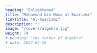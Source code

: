 ```yaml
---
heading: "Enlightened"
title: "Mohammad bin Musa al-Kwarizmi"
linkTitle: "Al-Kwarizmi"
description: ""
image: "/covers/algebra.jpg"
weight: 74
# heading: "the father of Algebra"
# date: 2022-05-25
---
```


